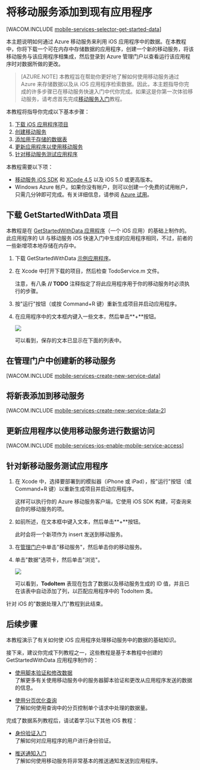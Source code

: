 <properties linkid="develop-mobile-tutorials-get-started-with-data-ios" urlDisplayName="数据处理入门" pageTitle="数据处理入门 (iOS) | 移动开发人员中心" metaKeywords="Azure iOS data, Azure mobile services data, " description="了解如何开始使用移动服务来利用 iOS 应用程序中的数据。" metaCanonical="" services="" documentationCenter="Mobile" title="Get started with data in Mobile Services" authors="glenga" solutions="" manager="" editor="" />
<tags ms.service=""
    ms.date="03/12/2015"
    wacn.date="04/11/2015"
    />



# 将移动服务添加到现有应用程序

[WACOM.INCLUDE [mobile-services-selector-get-started-data](../includes/mobile-services-selector-get-started-data.md)]

本主题说明如何通过 Azure 移动服务来利用 iOS 应用程序中的数据。在本教程中，你将下载一个可在内存中存储数据的应用程序，创建一个新的移动服务，将该移动服务与该应用程序相集成，然后登录到 Azure 管理门户以查看运行该应用程序时对数据所做的更改。

> [AZURE.NOTE] 本教程旨在帮助你更好地了解如何使用移动服务通过 Azure 来存储数据以及从 iOS 应用程序检索数据。因此，本主题指导你完成的许多步骤已在移动服务快速入门中代你完成。如果这是你第一次体验移动服务，请考虑首先完成[移动服务入门](/zh-cn/documentation/articles/mobile-services-ios-get-started)教程。

本教程将指导你完成以下基本步骤：

1. [下载 iOS 应用程序项目]
2. [创建移动服务]
3. [添加用于存储的数据表]
4. [更新应用程序以使用移动服务]
5. [针对移动服务测试应用程序]

本教程需要以下项：

+ [移动服务 iOS SDK] 和 [XCode 4.5][安装 Xcode] 以及 iOS 5.0 或更高版本。
+ Windows Azure 帐户。如果你没有帐户，则可以创建一个免费的试用帐户，只需几分钟即可完成。有关详细信息，请参阅 <a href="/pricing/1rmb-trial/" target="_blank">Azure 试用</a>。</p></div>

## <a name="download-app"></a>下载 GetStartedWithData 项目

本教程是在 [GetStartedWithData 应用程序][GitHub]（一个 iOS 应用）的基础上制作的。此应用程序的 UI 与移动服务 iOS 快速入门中生成的应用程序相同，不过，前者的一些新增项本地存储在内存中。

1. 下载 GetStartedWithData [示例应用程序][GitHub]。 

2. 在 Xcode 中打开下载的项目，然后检查 TodoService.m 文件。

   	注意，有八条 **// TODO** 注释指定了将此应用程序用于你的移动服务时必须执行的步骤。

3. 按"运行"按钮（或按 Command+R 键）重新生成项目并启动应用程序。

4. 在应用程序中的文本框内键入一些文本，然后单击**+**按钮。

   	![][0]  

   	可以看到，保存的文本已显示在下面的列表中。

## <a name="create-service"></a>在管理门户中创建新的移动服务

[WACOM.INCLUDE [mobile-services-create-new-service-data](../includes/mobile-services-create-new-service-data.md)]

## <a name="add-table"></a>将新表添加到移动服务

[WACOM.INCLUDE [mobile-services-create-new-service-data-2](../includes/mobile-services-create-new-service-data-2.md)]

## <a name="update-app"></a>更新应用程序以使用移动服务进行数据访问

[WACOM.INCLUDE [mobile-services-ios-enable-mobile-service-access](../includes/mobile-services-ios-enable-mobile-service-access.md)]

## <a name="test-app"></a>针对新移动服务测试应用程序

1. 在 Xcode 中，选择要部署到的模拟器（iPhone 或 iPad），按"运行"按钮（或 Command+R 键）以重新生成项目并启动应用程序。

   	这样可以执行你的 Azure 移动服务客户端，它使用 iOS SDK 构建，可查询来自你的移动服务的项。

2. 如前所述，在文本框中键入文本，然后单击**+**按钮。

   	此时会将一个新项作为 insert 发送到移动服务。

3. 在[管理门户]中单击"移动服务"，然后单击你的移动服务。

4. 单击"数据"选项卡，然后单击"浏览"。

   	![][9]
  
   	可以看到，**TodoItem** 表现在包含了数据以及移动服务生成的 ID 值，并且已在该表中自动添加了列，以匹配应用程序中的 TodoItem 类。

针对 iOS 的"数据处理入门"教程到此结束。

## <a name="next-steps"> </a>后续步骤

本教程演示了有关如何使 iOS 应用程序处理移动服务中的数据的基础知识。 

接下来，建议你完成下列教程之一，这些教程是基于本教程中创建的 GetStartedWithData 应用程序制作的：

* [使用脚本验证和修改数据]
  <br/>了解更多有关使用移动服务中的服务器脚本验证和更改从应用程序发送的数据的信息。

* [使用分页优化查询]
  <br/>了解如何使用查询中的分页控制单个请求中处理的数据量。

完成了数据系列教程后，请试着学习以下其他 iOS 教程：

* [身份验证入门] 
	<br/>了解如何对应用程序的用户进行身份验证。

* [推送通知入门] 
  <br/>了解如何使用移动服务将非常基本的推送通知发送到应用程序。

<!-- Anchors. -->
[下载 iOS 应用程序项目]: #download-app
[创建移动服务]: #create-service
[添加用于存储的数据表]: #add-table
[更新应用程序以使用移动服务]: #update-app
[针对移动服务测试应用程序]: #test-app
[后续步骤]:#next-steps

<!-- Images. -->
[0]: ./media/mobile-services-ios-get-started-data/mobile-quickstart-startup-ios.png







[8]: ./media/mobile-services-ios-get-started-data/mobile-dashboard-tab.png
[9]: ./media/mobile-services-ios-get-started-data/mobile-todoitem-data-browse.png



<!-- URLs. -->
[使用脚本验证和修改数据]: /zh-cn/documentation/articles/mobile-services-windows-store-dotnet-validate-modify-data-server-scripts
[使用分页优化查询]: /zh-cn/documentation/articles/mobile-services-ios-add-paging-data
[移动服务入门]: /zh-cn/documentation/articles/mobile-services-javascript-backend-windows-store-dotnet-get-started-ios
[数据处理入门]: /zh-cn/documentation/articles/mobile-services-javascript-backend-windows-store-dotnet-get-started-with-data-ios
[身份验证入门]: /zh-cn/documentation/articles/mobile-services-javascript-backend-windows-store-dotnet-get-started-with-users-ios
[推送通知入门]: /zh-cn/documentation/articles/mobile-services-javascript-backend-windows-store-dotnet-get-started-with-push-ios

[Azure 管理门户]: https://manage.windowsazure.cn/
[管理门户]: https://manage.windowsazure.cn/
[安装 Xcode]: https://go.microsoft.com/fwLink/p/?LinkID=266532
[移动服务 iOS SDK]: https://go.microsoft.com/fwLink/p/?LinkID=266533
[GitHub]:  http://go.microsoft.com/fwlink/p/?LinkId=268622
[GitHub 存储库]: http://go.microsoft.com/fwlink/p/?LinkId=268784
